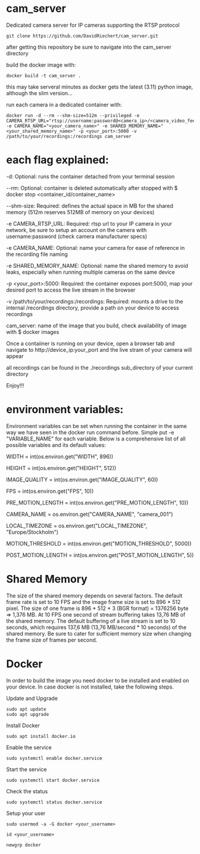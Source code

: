 # cam_server

Dedicated camera server for IP cameras supporting the RTSP protocol

    git clone https://github.com/DavidRiechert/cam_server.git

after getting this repository be sure to navigate into the cam_server directory
  
  build the docker image with:
  
    docker build -t cam_server .
    
  this may take serveral minutes as docker gets the latest (3.11) python image, although the slim version...
  
  run each camera in a dedicated container with:
  
    docker run -d --rm --shm-size=512m --privileged -e CAMERA_RTSP_URL="rtsp://username:password@<camera_ip>/<camera_video_feed>" -e CAMERA_NAME="<your_camera_name>" -e SHARED_MEMORY_NAME="<your_shared_memory_name>" -p <your_port>:5000 -v /path/to/your/recordings:/recordings cam_server
  
# each flag explained:
  
  -d: Optional: runs the container detached from your terminal session
  
  --rm: Optional: container is deleted automatically after stopped with $ docker stop <container_id/container_name> 
  
  --shm-size: Required: defines the actual space in MB for the shared memory (512m reserves 512MB of memory on your devices) 
  
  -e CAMERA_RTSP_URL: Required: rtsp url to your IP camera in your network, be sure to setup an account on the camera with username:password (check camera manufacturer specs) 
  
  -e CAMERA_NAME: Optional: name your camera for ease of reference in the recording file naming
  
  -e SHARED_MEMORY_NAME: Optional: name the shared memory to avoid leaks, especially when running multiple cameras on the same device 
  
  -p <your_port>:5000: Required: the container exposes port:5000, map your desired port to access the live stream in the browser 
  
  -v /path/to/your/recordings:/recordings: Required: mounts a drive to the internal /recordings directory, provide a path on your device to access recordings

  cam_server: name of the image that you build, check availability of image with $ docker images

  
Once a contaiiner is running on your device, open a browser tab and navigate to http://device_ip:your_port and the live stram of your camera will appear

all recordings can be found in the ./recordings sub_directory of your current directory

Enjoy!!!

# environment variables:

Environment variables can be set when running the container in the same way we have seen in the docker run command before. Simple put -e "VARIABLE_NAME" for each variable. Below is a comprehensive list of all possible variables and its default values:

WIDTH = int(os.environ.get("WIDTH", 896))

HEIGHT = int(os.environ.get("HEIGHT", 512))

IMAGE_QUALITY = int(os.environ.get("IMAGE_QUALITY", 60))

FPS = int(os.environ.get("FPS", 10))

PRE_MOTION_LENGTH = int(os.environ.get("PRE_MOTION_LENGTH", 10))

CAMERA_NAME = os.environ.get("CAMERA_NAME", "camera_001")

LOCAL_TIMEZONE = os.environ.get("LOCAL_TIMEZONE", "Europe/Stockholm")

MOTION_THRESHOLD = int(os.environ.get("MOTION_THRESHOLD", 5000))

POST_MOTION_LENGTH = int(os.environ.get("POST_MOTION_LENGTH", 5))



# Shared Memory

  The size of the shared memory depends on several factors. The default frame rate is set to 10 FPS and the image frame size is set to 896 * 512 pixel. The size of one frame is 896 * 512 * 3 (BGR format) = 1376256 byte => 1,376 MB. At 10 FPS one second of stream buffering takes 13,76 MB of the shared memory. The default buffering of a live stream is set to 10 seconds, which requires 137,6 MB (13,76 MB/second * 10 seconds) of the shared memory. Be sure to cater for sufficient memory size when changing the frame size of frames per second.


# Docker

  In order to build the image you need docker to be installed and enabled on your device. In case docker is not installed, take the following steps.

  Update and Upgrade

    sudo apt update
    sudo apt upgrade

  Install Docker
    
    sudo apt install docker.io

  Enable the service
  
    sudo systemctl enable docker.service

  Start the service
    
    sudo systemctl start docker.service

  Check the status
  
    sudo systemctl status docker.service

  Setup your user
  
    sudo usermod -a -G docker <your_username>

    id <your_username>

    newgrp docker
